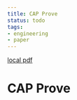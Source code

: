 ```yaml
---
title: CAP Prove
status: todo
tags:
- engineering
- paper
---
```


[local pdf](../../../pdfs/brewers-conjecture-sigact.pdf)

# CAP Prove
